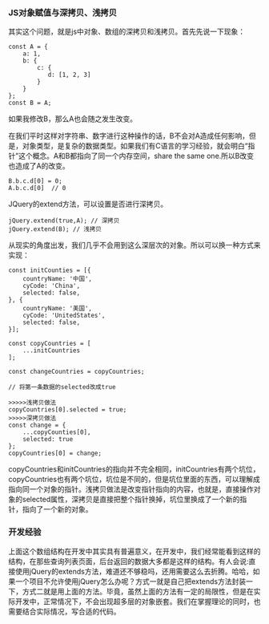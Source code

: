### JS对象赋值与深拷贝、浅拷贝

其实这个问题，就是js中对象、数组的深拷贝和浅拷贝。首先先说一下现象：

	const A = {
	    a: 1,
	    b: {
	        c: {
	           d: [1, 2, 3]
	        }
	    }
	};
	const B = A;

如果我修改B，那么A也会随之发生改变。

在我们平时这样对字符串、数字进行这种操作的话，B不会对A造成任何影响，但是，对象类型，是复杂的数据类型。如果我们有C语言的学习经验，就会明白“指针”这个概念。A和B都指向了同一个内存空间，share the same one.所以B改变也造成了A的改变。

	B.b.c.d[0] = 0;
	A.b.c.d[0]  // 0

JQuery的extend方法，可以设置是否进行深拷贝。

	jQuery.extend(true,A); // 深拷贝
	jQuery.extend(B); // 浅拷贝

从现实的角度出发，我们几乎不会用到这么深层次的对象。所以可以换一种方式来实现：

	const initCounties = [{
	    countryName: '中国',
	    cyCode: 'China',
	    selected: false,
	}, {
	    countryName: '美国',
	    cyCode: 'UnitedStates',
	    selected: false,
	}];

	const copyCountries = [
		...initCountries
	];

	const changeCountries = copyCountries;
	
	// 将第一条数据的selected改成true

	>>>>>浅拷贝做法
	copyCountries[0].selected = true;
	>>>>>深拷贝做法
	const change = {
		...copyCounties[0],
		selected: true
	};
	copyCountries[0] = change;

copyCountries和initCountries的指向并不完全相同，initCountries有两个坑位，copyCountries也有两个坑位，坑位是不同的，但是坑位里面的东西，可以理解成指向同一个对象的指针。浅拷贝做法是改变指针指向的内容，也就是，直接操作对象的selected属性，深拷贝是直接把整个指针换掉，坑位里换成了一个新的指针，指向了一个新的对象。

### 开发经验

上面这个数组结构在开发中其实具有普遍意义，在开发中，我们经常能看到这样的结构，在那些查询列表页面，后台返回的数据大多都是这样的结构。有人会说:直接使用jQuery的extends方法，难道还不够稳吗，还用需要这么去折腾。哈哈，如果一个项目不允许使用jQuery怎么办呢？方式一就是自己把extends方法封装一下，方式二就是用上面的方法。毕竟，虽然上面的方法有一定的局限性，但是在实际开发中，正常情况下，不会出现超多层的对象嵌套。我们在掌握理论的同时，也需要结合实际情况，写合适的代码。


